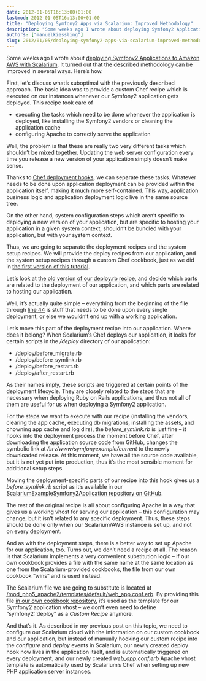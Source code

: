 ```yaml
---
date: 2012-01-05T16:13:00+01:00
lastmod: 2012-01-05T16:13:00+01:00
title: "Deploying Symfony2 Apps via Scalarium: Improved Methodology"
description: "Some weeks ago I wrote about deploying Symfony2 Applications to Amazon AWS with Scalarium. It turned out that the described methodology can be refined in several ways. Here’s how."
authors: ["manuelkiessling"]
slug: 2012/01/05/deploying-symfony2-apps-via-scalarium-improved-methodology
---
```


<p>
Some weeks ago I wrote about <a href="/2011/11/01/deploying-symfony2-applications-to-amazon-aws-with-scalarium/">deploying Symfony2 Applications to Amazon AWS with Scalarium</a>. It turned out that the described methodology can be improved in several ways. Here’s how.
</p>

<p>
First, let’s discuss what’s suboptimal with the previously described approach. The basic idea was to provide a custom Chef recipe which is executed on our instances whenever our Symfony2 application gets deployed. This recipe took care of
</p><ul>
<li>
executing the tasks which need to be done whenever the application is deployed, like installing the Symfony2 vendors or cleaning the application cache
</li>
<li>
configuring Apache to correctly serve the application
</li>
</ul>
<p></p>

<p>
Well, the problem is that these are really two very different tasks which shouldn’t be mixed together.
Updating the web server configuration every time you release a new version of your application simply doesn’t make sense.
</p>

<p>
Thanks to <a href="http://wiki.opscode.com/display/chef/Deploy+Resource">Chef deployment hooks</a>, we can separate these tasks. Whatever needs to be done upon application deployment can be provided within the application itself, making it much more self-contained. This way, application business logic and application deployment logic live in the same source tree.
</p>

<p>
On the other hand, system configuration steps which aren’t specific to deploying a new version of your application, but are specific to hosting your application in a given system context, shouldn’t be bundled with your application, but with your system context.
</p>

<p>
Thus, we are going to separate the deployment recipes and the system setup recipes. We will provide the deploy recipes from our application, and the system setup recipes through a custom Chef cookbook, just as we did in <a href="/2011/11/01/deploying-symfony2-applications-to-amazon-aws-with-scalarium/">the first version of this tutorial</a>.
</p>


<p>
Let’s look at <a href="https://github.com/MyHammer/ScalariumExampleSymfony2ChefRecipes/blob/b325adb91f421ca87eacf8f545339324bfccfc2a/symfony2/recipes/deploy.rb">the old version of our deploy.rb recipe</a>, and decide which parts are related to the deployment of our application, and which parts are related to hosting our application.
</p>

<p>
Well, it’s actually quite simple – everything from the beginning of the file through <a href="https://github.com/MyHammer/ScalariumExampleSymfony2ChefRecipes/blob/b325adb91f421ca87eacf8f545339324bfccfc2a/symfony2/recipes/deploy.rb#L44">line 44</a> is stuff that needs to be done upon every single deployment, or else we wouldn’t end up with a working application.
</p>

<p>
Let’s move this part of the deployment recipe into our application. Where does it belong? When Scalarium’s Chef deploys our application, it looks for certain scripts in the <em>/deploy</em> directory of our application:
</p><ul>
<li>/deploy/before_migrate.rb</li>
<li>/deploy/before_symlink.rb</li>
<li>/deploy/before_restart.rb</li>
<li>/deploy/after_restart.rb</li>
</ul>
As their names imply, these scripts are triggered at certain points of the deployment lifecycle. They are closely related to the steps that are necessary when deploying Ruby on Rails applications, and thus not all of them are useful for us when deploying a Symfony2 application.
<p></p>

<p>
For the steps we want to execute with our recipe (installing the vendors, clearing the app cache, executing db migrations, installing the assets, and chowning app cache and log dirs), the <em>before_symlink.rb</em> is just fine – it hooks into the deployment process the moment before Chef, after downloading the application source code from GitHub, changes the symbolic link at <em>/srv/www/symfonyexample/current</em> to the newly downloaded release. At this moment, we have all the source code available, but it is not yet put into production, thus it’s the most sensible moment for additional setup steps.
</p>

<p>
Moving the deployment-specific parts of our recipe into this hook gives us a <em>before_symlink.rb</em> script as it’s available in our <a href="https://github.com/MyHammer/ScalariumExampleSymfony2Application/blob/9bf49a35f352809c06c25b825c8b1f7386eaae2a/deploy/before_symlink.rb">ScalariumExampleSymfony2Application repository on GitHub</a>.
</p>

<p>
The rest of the original recipe is all about configuring Apache in a way that gives us a working vhost for serving our application – this configuration may change, but it isn’t related to any specific deployment. Thus, these steps should be done only when our Scalarium/AWS instance is set up, and not on every deployment.
</p>

<p>
And as with the deployment steps, there is a better way to set up Apache for our application, too. Turns out, we don’t need a recipe at all. The reason is that Scalarium implements a very convenient substitution logic – if our own cookbook provides a file with the same name at the same location as one from the Scalarium-provided cookbooks, the file from our own cookbook “wins” and is used instead.
</p>

<p>
The Scalarium file we are going to substitute is located at <a href="https://github.com/scalarium/cookbooks/blob/master/mod_php5_apache2/templates/default/web_app.conf.erb">/mod_php5_apache2/templates/default/web_app.conf.erb</a>. By providing this file <a href="https://github.com/MyHammer/ScalariumExampleSymfony2ChefRecipes/blob/f5850713ef4663175ad326d709f8e03ad8737243/mod_php5_apache2/templates/default/web_app.conf.erb">in our own cookbook repository</a>, it’s used as the template for our Symfony2 application vhost – we don’t even need to define “symfony2::deploy” as a <em>Custom Recipe</em> anymore.
</p>

<p>
And that’s it. As described in my previous post on this topic, we need to configure our Scalarium cloud with the information on our custom cookbook and our application, but instead of manually hooking our custom recipe into the <em>configure</em> and <em>deploy</em> events in Scalarium, our newly created deploy hook now lives in the application itself, and is automatically triggered on every deployment, and our newly created <em>web_app.conf.erb</em> Apache vhost template is automatically used by Scalarium’s Chef when setting up new PHP application server instances.
</p>
